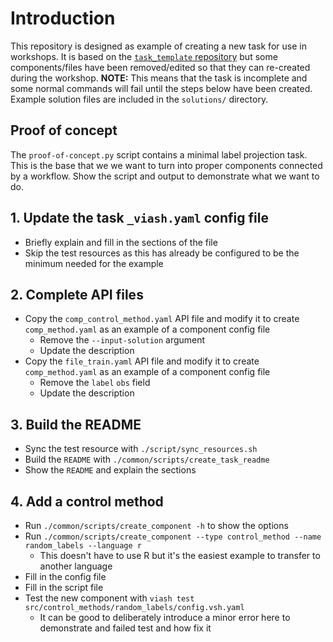 # Introduction

This repository is designed as example of creating a new task for use in workshops.
It is based on the [`task_template` repository](https://github.com/openproblems-bio/task_template) but some components/files have been removed/edited so that they can re-created during the workshop.
**NOTE:** This means that the task is incomplete and some normal commands will fail until the steps below have been created.
Example solution files are included in the `solutions/` directory.

## Proof of concept

The `proof-of-concept.py` script contains a minimal label projection task.
This is the base that we we want to turn into proper components connected by a workflow.
Show the script and output to demonstrate what we want to do.

## 1. Update the task `_viash.yaml` config file

- Briefly explain and fill in the sections of the file
- Skip the test resources as this has already be configured to be the minimum needed for the example

## 2. Complete API files

- Copy the `comp_control_method.yaml` API file and modify it to create `comp_method.yaml` as an example of a component config file
  - Remove the `--input-solution` argument
  - Update the description
- Copy the `file_train.yaml` API file and modify it to create `comp_method.yaml` as an example of a component config file
  - Remove the `label` `obs` field
  - Update the description

## 3. Build the README

- Sync the test resource with `./script/sync_resources.sh`
- Build the `README` with `./common/scripts/create_task_readme`
- Show the `README` and explain the sections

## 4. Add a control method

- Run `./common/scripts/create_component -h` to show the options
- Run `./common/scripts/create_component --type control_method --name random_labels --language r`
  - This doesn't have to use R but it's the easiest example to transfer to another language
- Fill in the config file
- Fill in the script file
- Test the new component with `viash test src/control_methods/random_labels/config.vsh.yaml`
  - It can be good to deliberately introduce a minor error here to demonstrate and failed test and how fix it

